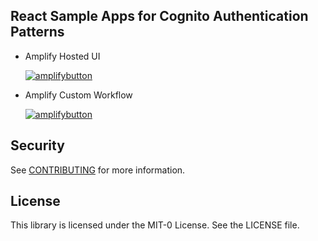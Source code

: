 ## React Sample Apps for Cognito Authentication Patterns

- Amplify Hosted UI

  [![amplifybutton](https://oneclick.amplifyapp.com/button.svg)](https://console.aws.amazon.com/amplify/home#/deploy?repo=https://github.com/aws-samples/amazon-cognito-authentication-sample-react-app/tree/main/hosted-ui)

- Amplify Custom Workflow

  [![amplifybutton](https://oneclick.amplifyapp.com/button.svg)](https://console.aws.amazon.com/amplify/home#/deploy?repo=https://github.com/aws-samples/amazon-cognito-authentication-sample-react-app/tree/main/custom-workflow)

## Security

See [CONTRIBUTING](CONTRIBUTING.md#security-issue-notifications) for more information.

## License

This library is licensed under the MIT-0 License. See the LICENSE file.
